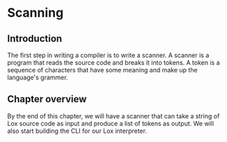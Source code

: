 # Scanning

## Introduction

The first step in writing a compiler is to write a scanner. A scanner is a program that
reads the source code and breaks it into tokens. A token is a sequence of characters
that have some meaning and make up the language's grammer.

## Chapter overview

By the end of this chapter, we will have a scanner that can take a string of Lox source
code as input and produce a list of tokens as output. We will also start building the
CLI for our Lox interpreter.
